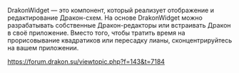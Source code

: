 DrakonWidget — это компонент, который реализует отображение и редактирование Дракон-схем.
На основе DrakonWidget можно разрабатывать собственные Дракон-редакторы или встраивать Дракон в своё приложение.
Вместо того, чтобы тратить время на прорисовывание квадратиков или пересадку лианы, сконцентрируйтесь на вашем приложении.

https://forum.drakon.su/viewtopic.php?f=143&t=7184